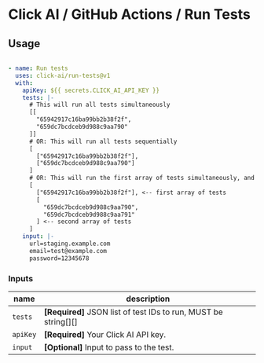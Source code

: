 # Click AI / GitHub Actions / Run Tests

## Usage

```yaml

- name: Run tests
  uses: click-ai/run-tests@v1
  with:
    apiKey: ${{ secrets.CLICK_AI_API_KEY }}
    tests: |-
      # This will run all tests simultaneously
      [[
        "65942917c16ba99bb2b38f2f",
        "659dc7bcdceb9d988c9aa790"
      ]]
      # OR: This will run all tests sequentially
      [
        ["65942917c16ba99bb2b38f2f"],
        ["659dc7bcdceb9d988c9aa790"]
      ]
      # OR: This will run the first array of tests simultaneously, and after that the second array of tests simultaneously
      [
        ["65942917c16ba99bb2b38f2f"], <-- first array of tests
        [
          "659dc7bcdceb9d988c9aa790",
          "659dc7bcdceb9d988c9aa791"
        ] <-- second array of tests
      ]
    input: |-
      url=staging.example.com
      email=test@example.com
      password=12345678

```

### Inputs

 name    | description                                     |
 ------- | ----------------------------------------------- |
 `tests` | **[Required]** JSON list of test IDs to run, MUST be string[][]         |
 `apiKey`| **[Required]** Your Click AI API key.           |
 `input` | **[Optional]** Input to pass to the test.       |

